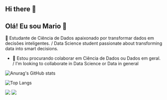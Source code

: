 ## Hi there 👋

<!--    -->
## Olá! Eu sou Mario 👋  
🌱 Estudante de Ciência de Dados apaixonado por transformar dados em decisões inteligentes. / Data Science student passionate about transforming data into smart decisions.


<!-- - 🔭 I’m currently working on ... -->
<!-- - 🌱 Atualmente sou estudante de Ciência de Dados. / I am currently a Data Science student. -->
- 👯 Estou procurando colaborar em Ciência de Dados ou Dados em geral. /  I'm looking to collaborate in Data Science or Data in general
<!-- - 🤔 I’m looking for help with ... -->
<!-- - 💬 Ask me about ...  -->
<!-- - 📫 How to reach me: ... -->
<!-- - 😄 Pronouns: ... -->
<!-- - ⚡ Fun fact: ...-->


<!--    [![Anurag's GitHub stats](https://github-readme-stats.vercel.app/api?username=mariopc01)](https://github.com/anuraghazra/github-readme-stats)  -->
![Anurag's GitHub stats](https://github-readme-stats.vercel.app/api?username=mariopc01&show_icons=true&theme=merko)

<div>
  
![Top Langs](https://github-readme-stats.vercel.app/api/top-langs/?username=mariopc01&layout=compact)

</div>

<div> 

  <a href = "mailto:01mdcosta@gmail.com"><img src="https://img.shields.io/badge/-Gmail-%23333?style=for-the-badge&logo=gmail&logoColor=white" target="_blank"></a>
  <a href="https://www.linkedin.com/in/01mario-de-paula" target="_blank"><img src="https://img.shields.io/badge/-LinkedIn-%230077B5?style=for-the-badge&logo=linkedin&logoColor=white" target="_blank"></a> 
  
</div>
